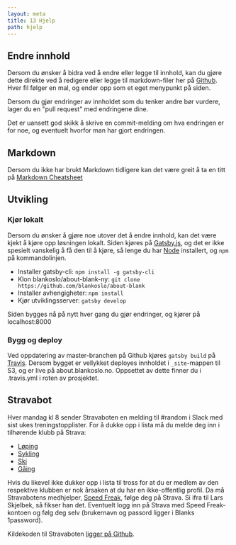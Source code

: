 ```yaml
---
layout: meta
title: 13 Hjelp
path: hjelp
---
```


## Endre innhold

Dersom du ønsker å bidra ved å endre eller legge til innhold, kan du gjøre dette direkte ved å redigere eller legge til markdown-filer her på [Github](https://github.com/blankoslo/about-blank/tree/master/src/content). Hver fil følger en mal, og ender opp som et eget menypunkt på siden.

Dersom du gjør endringer av innholdet som du tenker andre bør vurdere, lager du en "pull request" med endringene dine.

Det er uansett god skikk å skrive en commit-melding om hva endringen er for noe, og eventuelt hvorfor man har gjort endringen.

## Markdown

Dersom du ikke har brukt Markdown tidligere kan det være greit å ta en titt på [Markdown Cheatsheet](https://github.com/adam-p/markdown-here/wiki/Markdown-Cheatsheet)

## Utvikling

### Kjør lokalt

Dersom du ønsker å gjøre noe utover det å endre innhold, kan det være kjekt å kjøre opp løsningen lokalt. Siden kjøres på [Gatsby.js](http://www.gatsbyjs.org/), og det er ikke spesielt vanskelig å få den til å kjøre, så lenge du har [Node](https://nodejs.org/) installert, og ```npm``` på kommandolinjen.

- Installer gatsby-cli: ```npm install -g gatsby-cli```
- Klon blankoslo/about-blank-ny: ```git clone https://github.com/blankoslo/about-blank```
- Installer avhengigheter: ```npm install```
- Kjør utviklingsserver: ```gatsby develop```

Siden bygges nå på nytt hver gang du gjør endringer, og kjører på localhost:8000

### Bygg og deploy

Ved oppdatering av master-branchen på Github kjøres ```gatsby build``` på [Travis](https://travis-ci.org/blankoslo/about-blank). Dersom bygget er vellykket deployes innholdet i `_site`-mappen til S3, og er live på about.blankoslo.no. Oppsettet av dette finner du i .travis.yml i roten av prosjektet.

## Stravabot

Hver mandag kl 8 sender Stravaboten en melding til #random i Slack med sist ukes treningstopplister. For å dukke opp i lista må du melde deg inn i tilhørende klubb på Strava:
- [Løping](https://www.strava.com/clubs/blank)
- [Sykling](https://www.strava.com/clubs/blank-pedal)
- [Ski](https://www.strava.com/clubs/blanke-ski)
- [Gåing](https://www.strava.com/clubs/blankwalking)

Hvis du likevel ikke dukker opp i lista til tross for at du er medlem av den respektive klubben er nok årsaken at du har en ikke-offentlig profil. Da må Stravabotens medhjelper, [Speed Freak](https://www.strava.com/athletes/37800142), følge deg på Strava. Si ifra til Lars Skjelbek, så fikser han det. Eventuelt logg inn på Strava med Speed Freak-kontoen og følg deg selv (brukernavn og passord ligger i Blanks 1password).

Kildekoden til Stravaboten [ligger på Github](https://github.com/blankoslo/blank-strava/).
